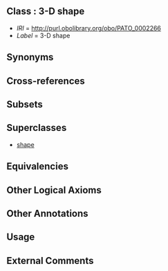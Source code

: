 
## Class : 3-D shape

 * *IRI* = http://purl.obolibrary.org/obo/PATO_0002266
 * *Label* = 3-D shape

## Synonyms


## Cross-references


## Subsets


## Superclasses

 * [shape](../../PATO/52/PATO_0000052.md)

## Equivalencies


## Other Logical Axioms


## Other Annotations


## Usage


## External Comments

